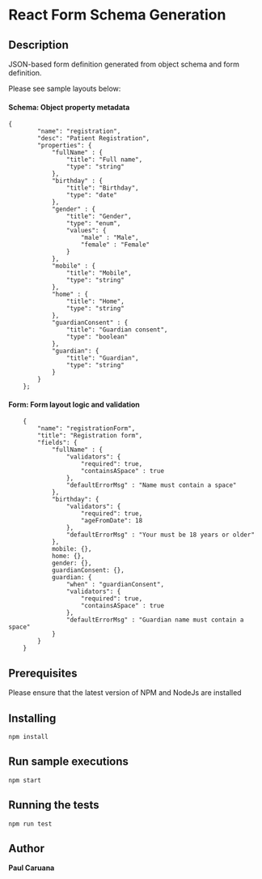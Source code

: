# React Form Schema Generation

## Description

JSON-based form definition generated from object schema and form definition.
 
Please see sample layouts below: 
#### Schema: Object property metadata
```
{
        "name": "registration",
        "desc": "Patient Registration",
        "properties": {
            "fullName" : {
                "title": "Full name",
                "type": "string"
            },
            "birthday" : {
                "title": "Birthday",
                "type": "date"
            },
            "gender" : {
                "title": "Gender",
                "type": "enum",
                "values": {
                    "male" : "Male",
                    "female" : "Female"
                }
            },
            "mobile" : {
                "title": "Mobile",
                "type": "string"
            },
            "home" : {
                "title": "Home",
                "type": "string"
            },
            "guardianConsent" : {
                "title": "Guardian consent",
                "type": "boolean"
            },
            "guardian": {
                "title": "Guardian",
                "type": "string"
            }
        }
    }; 
```
#### Form: Form layout logic and validation
```
    {
        "name": "registrationForm",
        "title": "Registration form",
        "fields": {
            "fullName" : {
                "validators": {
                    "required": true,
                    "containsASpace" : true
                },
                "defaultErrorMsg" : "Name must contain a space"
            },
            "birthday": {
                "validators": {
                    "required": true,
                    "ageFromDate": 18
                },
                "defaultErrorMsg" : "Your must be 18 years or older"
            },
            mobile: {},
            home: {},
            gender: {},
            guardianConsent: {},
            guardian: {
                "when" : "guardianConsent",
                "validators": {
                    "required": true,
                    "containsASpace" : true
                },
                "defaultErrorMsg" : "Guardian name must contain a space"
            }
        }
    } 
```

## Prerequisites

Please ensure that the latest version of NPM and NodeJs are installed 

## Installing

```
npm install 
```

## Run sample executions

```
npm start
```

## Running the tests
```
npm run test
```


## Author

**Paul Caruana** 